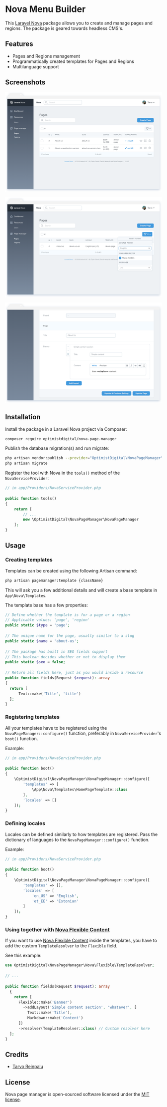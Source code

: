 # Nova Menu Builder

This [Laravel Nova](https://nova.laravel.com) package allows you to create and manage pages and regions. The package is geared towards headless CMS's.

## Features

- Pages and Regions management
- Programmatically created templates for Pages and Regions
- Multilanguage support

## Screenshots

![Index View](docs/index.png)

![Filter Dropdown](docs/filter.png)

![Page Content Area](docs/content.png)

## Installation

Install the package in a Laravel Nova project via Composer:

```bash
composer require optimistdigital/nova-page-manager
```

Publish the database migration(s) and run migrate:

```bash
php artisan vendor:publish --provider="OptimistDigital\NovaPageManager\ToolServiceProvider" --tag="migrations"
php artisan migrate
```

Register the tool with Nova in the `tools()` method of the `NovaServiceProvider`:

```php
// in app/Providers/NovaServiceProvider.php

public function tools()
{
    return [
        // ...
        new \OptimistDigital\NovaPageManager\NovaPageManager
    ];
}
```

## Usage

### Creating templates

Templates can be created using the following Artisan command:

```bash
php artisan pagemanager:template {className}
```

This will ask you a few additional details and will create a base template in `App\Nova\Templates`.

The template base has a few properties:

```php
// Define whether the template is for a page or a region
// Applicable values: 'page', 'region'
public static $type = 'page';

// The unique name for the page, usually similar to a slug
public static $name = 'about-us';

// The package has built in SEO fields support
// This boolean decides whether or not to display them
public static $seo = false;

// Return all fields here, just as you would inside a resource
public function fields(Request $request): array
{
  return [
      Text::make('Title', 'title')
  ];
}
```

### Registering templates

All your templates have to be registered using the `NovaPageManager::configure()` function, preferably in `NovaServiceProvider`'s `boot()` function.

Example:

```php
// in app/Providers/NovaServiceProvider.php

public function boot()
{
    \OptimistDigital\NovaPageManager\NovaPageManager::configure([
        'templates' => [
            \App\Nova\Templates\HomePageTemplate::class
        ],
        'locales' => []
    ]);
}
```

### Defining locales

Locales can be defined similarly to how templates are registered. Pass the dictionary of languages to the `NovaPageManager::configure()` function.

Example:

```php
// in app/Providers/NovaServiceProvider.php

public function boot()
{
    \OptimistDigital\NovaPageManager\NovaPageManager::configure([
        'templates' => [],
        'locales' => [
            'en_US' => 'English',
            'et_EE' => 'Estonian'
        ]
    ]);
}
```

### Using together with [Nova Flexible Content](https://whitecube.github.io/nova-flexible-content)

If you want to use [Nova Flexible Content](https://whitecube.github.io/nova-flexible-content) inside the templates, you have to add the custom `TemplateResolver` to the `Flexible` field.

See this example:

```php
use OptimistDigital\NovaPageManager\Nova\Flexible\TemplateResolver;

// ...

public function fields(Request $request): array
  {
    return [
      Flexible::make('Banner')
        ->addLayout('Simple content section', 'whatever', [
          Text::make('Title'),
          Markdown::make('Content')
      ])
      ->resolver(TemplateResolver::class) // Custom resolver here
  ];
}
```

## Credits

- [Tarvo Reinpalu](https://github.com/Tarpsvo)

## License

Nova page manager is open-sourced software licensed under the [MIT license](LICENSE.md).

